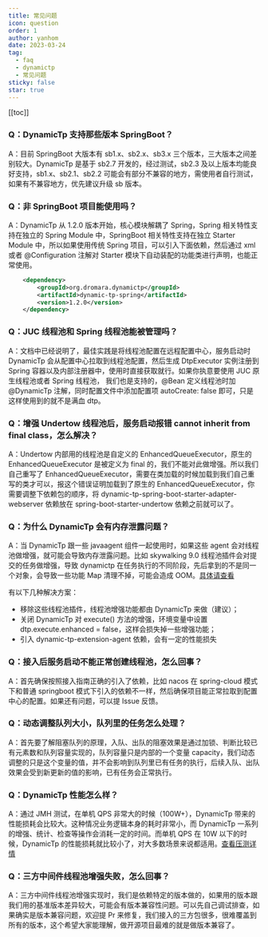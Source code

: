 ```yaml
---
title: 常见问题
icon: question
order: 1
author: yanhom
date: 2023-03-24
tag:
  - faq
  - dynamictp
  - 常见问题
sticky: false
star: true
---
```


[[toc]]

### Q：DynamicTp 支持那些版本 SpringBoot？

A：目前 SpringBoot 大版本有 sb1.x、sb2.x、sb3.x 三个版本，三大版本之间差别较大。DynamicTp 是基于 sb2.7 开发的，经过测试，sb2.3 及以上版本均能良好支持，sb1.x、sb2.1、sb2.2 可能会有部分不兼容的地方，需使用者自行测试，如果有不兼容地方，优先建议升级 sb 版本。

### Q：非 SpringBoot 项目能使用吗？

A：DynamicTp 从 1.2.0 版本开始，核心模块解耦了 Spring，Spring 相关特性支持在独立的 Spring Module 中，SpringBoot 相关特性支持在独立 Starter Module 中，所以如果使用传统 Spring 项目，可以引入下面依赖，然后通过 xml 或者 @Configuration 注解对 Starter 模块下自动装配的功能类进行声明，也能正常使用。

```xml
    <dependency>
        <groupId>org.dromara.dynamictp</groupId>
        <artifactId>dynamic-tp-spring</artifactId>
        <version>1.2.0</version>
    </dependency>
```

### Q：JUC 线程池和 Spring 线程池能被管理吗？

A：文档中已经说明了，最佳实践是将线程池配置在远程配置中心，服务启动时 DynamicTp 会从配置中心拉取到线程池配置，然后生成 DtpExecutor 实例注册到 Spring 容器以及内部注册器中，使用时直接获取就行。如果你执意要使用 JUC 原生线程池或者 Spring 线程池，
我们也是支持的，@Bean 定义线程池时加 @DynamicTp 注解，同时配置文件中添加配置项 autoCreate: false 即可，只是这样使用到的就不是满血 dtp。

### Q：增强 Undertow 线程池后，服务启动报错 cannot inherit from final class，怎么解决？

A：Undertow 内部用的线程池是自定义的 EnhancedQueueExecutor，原生的 EnhancedQueueExecutor 是被定义为 final 的，我们不能对此做增强。所以我们自己重写了 EnhancedQueueExecutor，需要在类加载的时候加载到我们自己重写的类才可以，报这个错误证明加载到了原生的 EnhancedQueueExecutor，你需要调整下依赖包的顺序，将 dynamic-tp-spring-boot-starter-adapter-webserver 依赖放在 spring-boot-starter-undertow 依赖之前就可以了。

### Q：为什么 DynamicTp 会有内存泄露问题？

A：当 DynamicTp 跟一些 javaagent 组件一起使用时，如果这些 agent 会对线程池做增强，就可能会导致内存泄露问题。比如 skywalking 9.0 线程池插件会对提交的任务做增强，导致 dynamictp 在任务执行的不同阶段，先后拿到的不是同一个对象，会导致一些功能 Map 清理不掉，可能会造成 OOM。[具体请查看](/guide/use/agent.html)

有以下几种解决方案：

- 移除这些线程池插件，线程池增强功能都由 DynamicTp 来做（建议）；
- 关闭 DynamicTp 对 execute() 方法的增强，环境变量中设置 dtp.execute.enhanced = false，这样会损失掉一些增强功能；
- 引入 dynamic-tp-extension-agent 依赖，会有一定的性能损失

### Q：接入后服务启动不能正常创建线程池，怎么回事？

A：首先确保按照接入指南正确的引入了依赖，比如 nacos 在 spring-cloud 模式下和普通 springboot 模式下引入的依赖不一样，然后确保项目能正常拉取到配置中心的配置。如果还有问题，可以提 Issue 反馈。

### Q：动态调整队列大小，队列里的任务怎么处理？

A：首先要了解阻塞队列的原理，入队、出队的阻塞效果是通过加锁、判断比较已有元素数和队列容量实现的，队列容量只是内部的一个变量 capacity，我们动态调整的只是这个变量的值，并不会影响到队列里已有任务的执行，后续入队、出队效果会受到新更新的值的影响，已有任务会正常执行。

### Q：DynamicTp 性能怎么样？

A：通过 JMH 测试，在单机 QPS 非常大的时候（100W+），DynamicTp 带来的性能损耗会比较大。这种情况业务逻辑本身的耗时非常小，而 DynamicTp 一系列的增强、统计、检查等操作会消耗一定的时间。而单机 QPS 在 10W 以下的时候，DynamicTp 的性能损耗就比较小了，对大多数场景来说都适用。[查看压测详情](/guide/introduction/benchmark.html)

### Q：三方中间件线程池增强失败，怎么回事？

A：三方中间件线程池增强实现时，我们是依赖特定的版本做的，如果用的版本跟我们用的基准版本差异较大，可能会有版本兼容性问题。可以先自己调试排查，如果确实是版本兼容问题，欢迎提 Pr 来修复，我们接入的三方包很多，很难覆盖到所有的版本，这个希望大家能理解，做开源项目最难的就是做版本兼容了。